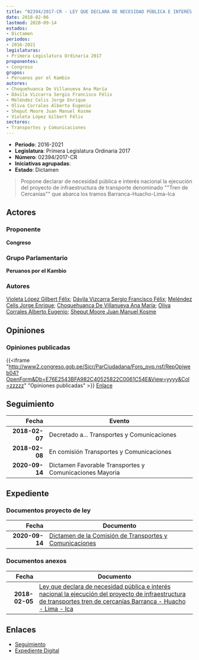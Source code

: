 ```yaml
---
title: "02394/2017-CR - LEY QUE DECLARA DE NECESIDAD PÚBLICA E INTERÉS NACIONAL LA EJECUCIÓN DEL PROYECTO DE INFRAESTRUCTURA DE TRANSPORTES 'TREN DE CERCANÍAS' BARRANCA-HUACHO-LIMA-ICA"
date: 2018-02-06
lastmod: 2020-09-14
estados:
- Dictamen
periodos:
- 2016-2021
legislaturas:
- Primera Legislatura Ordinaria 2017
proponentes:
- Congreso
grupos:
- Peruanos por el Kambio
autores:
- Choquehuanca De Villanueva Ana María
- Dávila Vizcarra Sergio Francisco Félix
- Meléndez Celis Jorge Enrique
- Oliva Corrales Alberto Eugenio
- Sheput Moore Juan Manuel Kosme
- Violeta López Gilbert Félix
sectores:
- Transportes y Comunicaciones
---
```

- **Periodo**: 2016-2021
- **Legislatura**: Primera Legislatura Ordinaria 2017
- **Número**: 02394/2017-CR
- **Iniciativas agrupadas**: 
- **Estado**: Dictamen

> Propone declarar de necesidad pública e interés nacional la ejecución del proyecto de infraestructura de transporte denominado ""Tren de Cercanías"" que abarca los tramos Barranca-Huacho-Lima-Ica


## Actores

### Proponente

**Congreso**

### Grupo Parlamentario

**Peruanos por el Kambio**

### Autores

[Violeta López Gilbert Félix](mailto:mailto:gvioleta@congreso.gob.pe); [Dávila Vizcarra Sergio Francisco Félix](mailto:mailto:sdavila@congreso.gob.pe); [Meléndez Celis Jorge Enrique](mailto:mailto:jmelendez@congreso.gob.pe); [Choquehuanca De Villanueva Ana María](mailto:mailto:achoquehuanca@congreso.gob.pe); [Oliva Corrales Alberto Eugenio](mailto:mailto:aoliva@congreso.gob.pe); [Sheput Moore Juan Manuel Kosme](mailto:mailto:jsheput@congreso.gob.pe)

## Opiniones

### Opiniones publicadas

{{<iframe "http://www2.congreso.gob.pe/Sicr/ParCiudadana/Foro_pvp.nsf/RepOpiweb04?OpenForm&Db=E76E2543BFA982C40525822C0061C54E&View=yyyy&Col=zzzzz" "Opiniones publicadas" >}}
[Enlace](http://www2.congreso.gob.pe/Sicr/ParCiudadana/Foro_pvp.nsf/RepOpiweb04?OpenForm&Db=E76E2543BFA982C40525822C0061C54E&View=yyyy&Col=zzzzz)


## Seguimiento

| Fecha | Evento |
|------:|--------|
| **2018-02-07** | Decretado a... Transportes y Comunicaciones |
| **2018-02-08** | En comisión Transportes y Comunicaciones |
| **2020-09-14** | Dictamen Favorable Transportes y Comunicaciones Mayoria |

## Expediente

### Documentos proyecto de ley

| Fecha | Documento |
|------:|-----------|
| **2020-09-14** | [Dictamen de la Comisión de Transportes y Comunicaciones](http://www.leyes.congreso.gob.pe/Documentos/2016_2021/Dictamenes/Proyectos_de_Ley/02394DC23MAY-20200914.pdf) |

### Documentos anexos

| Fecha | Documento |
|------:|-----------|
| **2018-02-05** | [Ley que declara de necesidad pública e interés nacional la ejecución del proyecto de infraestructura de transportes tren de cercanías Barranca - Huacho - Lima - Ica](http://www.leyes.congreso.gob.pe/Documentos/2016_2021/Proyectos_de_Ley_y_de_Resoluciones_Legislativas/PL0239420180206.pdf) |

## Enlaces

- [Seguimiento](http://www2.congreso.gob.pe/Sicr/TraDocEstProc/CLProLey2016.nsf/f7fff46988ca05b1052578e100829cc7/84dcc2b98cfe47960525822c00633fa0?OpenDocument)
- [Expediente Digital](http://www2.congreso.gob.pe/Sicr/TraDocEstProc/Expvirt_2011.nsf/visbusqptramdoc1621/02394?opendocument)

